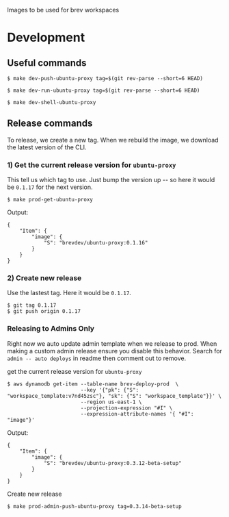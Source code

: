 Images to be used for brev workspaces


# Development

## Useful commands

```
$ make dev-push-ubuntu-proxy tag=$(git rev-parse --short=6 HEAD)
```

```
$ make dev-run-ubuntu-proxy tag=$(git rev-parse --short=6 HEAD)
```

```
$ make dev-shell-ubuntu-proxy
```

## Release commands

To release, we create a new tag. When we rebuild the image, we download the latest version of the CLI.

### 1) Get the current release version for `ubuntu-proxy`

This tell us which tag to use. Just bump the version up -- so here it would be `0.1.17` for the next version.

```
$ make prod-get-ubuntu-proxy

```

Output:

```
{
    "Item": {
        "image": {
            "S": "brevdev/ubuntu-proxy:0.1.16"
        }
    }
}

```

### 2) Create new release

Use the lastest tag. Here it would be `0.1.17`.

```
$ git tag 0.1.17
$ git push origin 0.1.17
```

### Releasing to Admins Only

Right now we auto update admin template when we release to prod. When making a custom admin release ensure you disable this behavior. Search for `admin -- auto deploys` in readme then comment out to remove.

get the current release version for `ubuntu-proxy`

```
$ aws dynamodb get-item --table-name brev-deploy-prod  \
                        --key '{"pk": {"S": "workspace_template:v7nd45zsc"}, "sk": {"S": "workspace_template"}}' \
                        --region us-east-1 \
                        --projection-expression "#I" \
                        --expression-attribute-names '{ "#I": "image"}'

```

Output:

```
{
    "Item": {
        "image": {
            "S": "brevdev/ubuntu-proxy:0.3.12-beta-setup"
        }
    }
}
```

Create new release

```
$ make prod-admin-push-ubuntu-proxy tag=0.3.14-beta-setup
```
